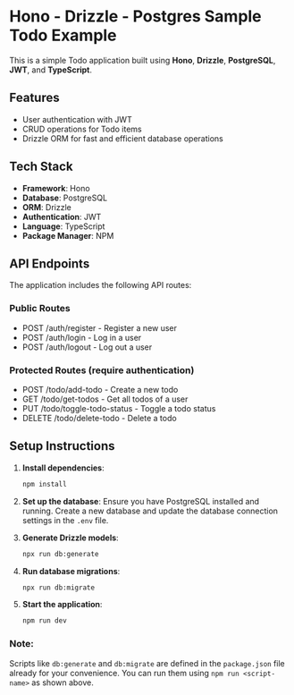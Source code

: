 # Hono - Drizzle - Postgres Sample Todo Example

This is a simple Todo application built using **Hono**, **Drizzle**, **PostgreSQL**, **JWT**, and **TypeScript**. 

## Features

- User authentication with JWT
- CRUD operations for Todo items
 - Drizzle ORM for fast and efficient database operations

## Tech Stack

- **Framework**: Hono
- **Database**: PostgreSQL
- **ORM**: Drizzle
- **Authentication**: JWT
- **Language**: TypeScript
- **Package Manager**: NPM

## API Endpoints

The application includes the following API routes:

### Public Routes

- POST /auth/register - Register a new user
- POST /auth/login - Log in a user
- POST /auth/logout - Log out a user

### Protected Routes (require authentication)

- POST /todo/add-todo - Create a new todo
- GET /todo/get-todos - Get all todos of a user
- PUT /todo/toggle-todo-status - Toggle a todo status
- DELETE /todo/delete-todo - Delete a todo



## Setup Instructions


1. **Install dependencies**:
    ```sh
    npm install
    ```

2. **Set up the database**:
    Ensure you have PostgreSQL installed and running. Create a new database and update the database connection settings in the `.env` file.


3. **Generate Drizzle models**:
    ```sh
    npx run db:generate
    ```


4. **Run database migrations**:
    ```sh
    npx run db:migrate
    ```

5. **Start the application**:
    ```sh
    npm run dev
    ```


### Note: 
Scripts like `db:generate` and `db:migrate` are defined in the `package.json` file already for your convenience. You can run them using `npm run <script-name>` as shown above.
